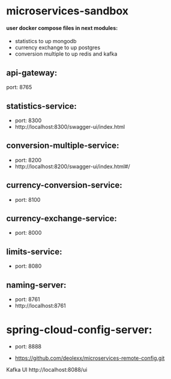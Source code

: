 # microservices-sandbox

#### user docker compose files in next modules:

- statistics to up mongodb
- currency exchange to up postgres
- conversion multiple to up redis and kafka

## api-gateway:

port: 8765

## statistics-service:

- port: 8300
- http://localhost:8300/swagger-ui/index.html

## conversion-multiple-service:

- port: 8200
- http://localhost:8200/swagger-ui/index.html#/

## currency-conversion-service:

- port: 8100

## currency-exchange-service:

- port: 8000

## limits-service:

- port: 8080

## naming-server: 
 - port: 8761
 - http://localhost:8761

# spring-cloud-config-server:

- port: 8888

- https://github.com/deolexx/microservices-remote-config.git

Kafka UI
http://localhost:8088/ui
